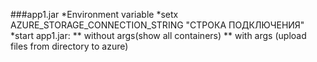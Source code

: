 ###app1.jar
*Environment variable
*setx AZURE_STORAGE_CONNECTION_STRING "СТРОКА ПОДКЛЮЧЕНИЯ"
*start app1.jar:
** without args(show all containers)
** with args <path to directory> (upload files from directory to azure)
